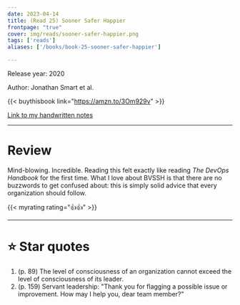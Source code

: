 ```yaml
---
date: 2023-04-14
title: (Read 25) Sooner Safer Happier
frontpage: "true"
cover: img/reads/sooner-safer-happier.png
tags: ['reads']
aliases: ['/books/book-25-sooner-safer-happier']

---
```


Release year: 2020

Author: Jonathan Smart et al.

{{< buythisbook link="https://amzn.to/3Om929v" >}}

[Link to my handwritten notes](https://drive.google.com/file/d/1dmXRI3ZMyiUbZCV_3jaUl1nHbFwvrp7B/view?usp=drive_link)

---

# Review

Mind-blowing. Incredible. Reading this felt exactly like reading *The
DevOps Handbook* for the first time. What I love about BVSSH is that
there are no buzzwords to get confused about: this is simply solid
advice that every organization should follow.

{{< myrating rating="👍👍" >}}


---

# :star: Star quotes

1. (p. 89) The level of consciousness of an organization cannot exceed
   the level of consciousness of its leader.
1. (p. 159) Servant leadership: "Thank you for flagging a possible issue
   or improvement. How may I help you, dear team member?"
